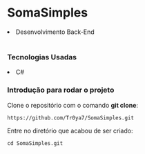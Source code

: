 # SomaSimples
<li>Desenvolvimento Back-End</li><br>

### Tecnologias Usadas
<li>C#</li>

### Introdução para rodar o projeto
Clone o repositório com o comando **git clone**:
```
https://github.com/Tr0ya7/SomaSimples.git
```
Entre no diretório que acabou de ser criado:
```
cd SomaSimples.git
```
